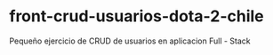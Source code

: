 # front-crud-usuarios-dota-2-chile
 Pequeño ejercicio de CRUD de usuarios en aplicacion Full - Stack
